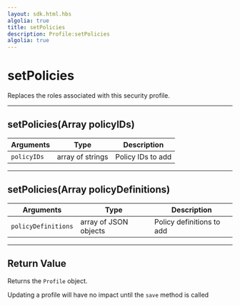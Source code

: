```yaml
---
layout: sdk.html.hbs
algolia: true
title: setPolicies
description: Profile:setPolicies
algolia: true
---
```

  

# setPolicies
Replaces the roles associated with this security profile.

---

## setPolicies(Array<String> policyIDs)

| Arguments | Type | Description |
|---------------|---------|----------------------------------------|
| ``policyIDs`` | array of strings | Policy IDs to add |

---

## setPolicies(Array<JSONObject> policyDefinitions)

| Arguments | Type | Description |
|---------------|---------|----------------------------------------|
| ``policyDefinitions`` | array of JSON objects | Policy definitions to add |

---

## Return Value

Returns the `Profile` object.

<div class="alert alert-info">
Updating a profile will have no impact until the <code>save</code> method is called
</div>
